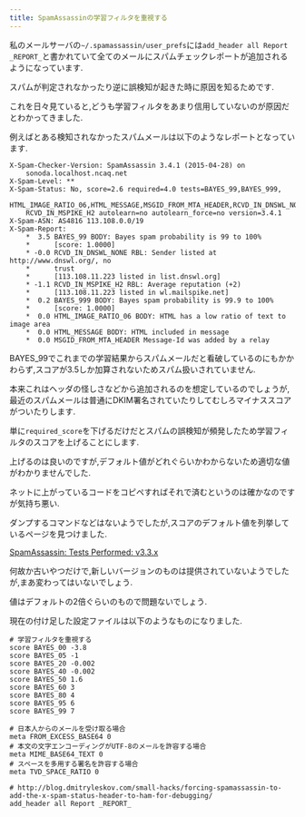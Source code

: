 ```yaml
---
title: SpamAssassinの学習フィルタを重視する
---
```


私のメールサーバの`~/.spamassassin/user_prefs`には`add_header all Report _REPORT_`と書かれていて全てのメールにスパムチェックレポートが追加されるようになっています.

スパムが判定されなかったり逆に誤検知が起きた時に原因を知るためです.

これを日々見ていると,どうも学習フィルタをあまり信用していないのが原因だとわかってきました.

例えばとある検知されなかったスパムメールは以下のようなレポートとなっています.

~~~text
X-Spam-Checker-Version: SpamAssassin 3.4.1 (2015-04-28) on
	sonoda.localhost.ncaq.net
X-Spam-Level: **
X-Spam-Status: No, score=2.6 required=4.0 tests=BAYES_99,BAYES_999,
	HTML_IMAGE_RATIO_06,HTML_MESSAGE,MSGID_FROM_MTA_HEADER,RCVD_IN_DNSWL_NONE,
	RCVD_IN_MSPIKE_H2 autolearn=no autolearn_force=no version=3.4.1
X-Spam-ASN: AS4816 113.108.0.0/19
X-Spam-Report:
	*  3.5 BAYES_99 BODY: Bayes spam probability is 99 to 100%
	*      [score: 1.0000]
	* -0.0 RCVD_IN_DNSWL_NONE RBL: Sender listed at http://www.dnswl.org/, no
	*      trust
	*      [113.108.11.223 listed in list.dnswl.org]
	* -1.1 RCVD_IN_MSPIKE_H2 RBL: Average reputation (+2)
	*      [113.108.11.223 listed in wl.mailspike.net]
	*  0.2 BAYES_999 BODY: Bayes spam probability is 99.9 to 100%
	*      [score: 1.0000]
	*  0.0 HTML_IMAGE_RATIO_06 BODY: HTML has a low ratio of text to image area
	*  0.0 HTML_MESSAGE BODY: HTML included in message
	*  0.0 MSGID_FROM_MTA_HEADER Message-Id was added by a relay
~~~

BAYES_99でこれまでの学習結果からスパムメールだと看破しているのにもかかわらず,スコアが3.5しか加算されないためスパム扱いされていません.

本来これはヘッダの怪しさなどから追加されるのを想定しているのでしょうが,最近のスパムメールは普通にDKIM署名されていたりしてむしろマイナススコアがついたりします.

単に`required_score`を下げるだけだとスパムの誤検知が頻発したため学習フィルタのスコアを上げることにします.

上げるのは良いのですが,デフォルト値がどれぐらいかわからないため適切な値がわかりませんでした.

ネットに上がっているコードをコピペすればそれで済むというのは確かなのですが気持ち悪い.

ダンプするコマンドなどはないようでしたが,スコアのデフォルト値を列挙しているページを見つけました.

[SpamAssassin: Tests Performed: v3.3.x](http://spamassassin.apache.org/old/tests_3_3_x.html)

何故か古いやつだけで,新しいバージョンのものは提供されていないようでしたが,まあ変わってはいないでしょう.

値はデフォルトの2倍ぐらいのもので問題ないでしょう.

現在の付け足した設定ファイルは以下のようなものになりました.

~~~
# 学習フィルタを重視する
score BAYES_00 -3.8
score BAYES_05 -1
score BAYES_20 -0.002
score BAYES_40 -0.002
score BAYES_50 1.6
score BAYES_60 3
score BAYES_80 4
score BAYES_95 6
score BAYES_99 7

# 日本人からのメールを受け取る場合
meta FROM_EXCESS_BASE64 0
# 本文の文字エンコーディングがUTF-8のメールを許容する場合
meta MIME_BASE64_TEXT 0
# スペースを多用する署名を許容する場合
meta TVD_SPACE_RATIO 0

# http://blog.dmitryleskov.com/small-hacks/forcing-spamassassin-to-add-the-x-spam-status-header-to-ham-for-debugging/
add_header all Report _REPORT_
~~~
